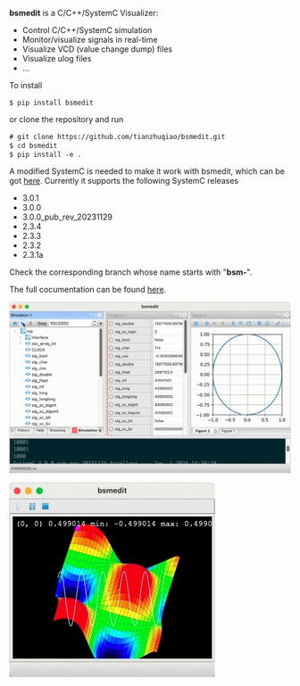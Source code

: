 **bsmedit** is a C/C++/SystemC Visualizer:

- Control C/C++/SystemC simulation
- Monitor/visualize signals in real-time
- Visualize VCD (value change dump) files
- Visualize ulog files
- ...

To install
```
$ pip install bsmedit
```

or clone the repository and run
```
# git clone https://github.com/tianzhuqiao/bsmedit.git
$ cd bsmedit
$ pip install -e .
```

 A modified SystemC is needed to make it work with bsmedit, which can be got [here](https://github.com/tianzhuqiao/systemc).  Currently it supports the following SystemC releases

- 3.0.1
- 3.0.0
- 3.0.0_pub_rev_20231129
- 2.3.4
- 2.3.3
- 2.3.2
- 2.3.1a

Check the corresponding branch whose name starts with "**bsm-**".

The full cocumentation can be found  [here](http://bsmedit.feiyilin.com).

<img src="./docs/images/run_sim.gif" width="867"></img>

<img src="./docs/images/waves.gif" width="368"></img>
